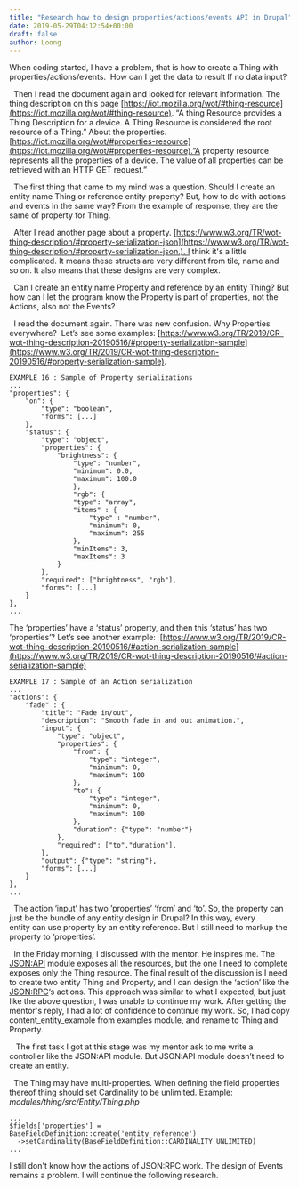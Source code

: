 ```yaml
---
title: "Research how to design properties/actions/events API in Drupal"
date: 2019-05-29T04:12:54+00:00
draft: false 
author: Loong
---
```


[//]: # ( UUID: 98470898-dbea-4b38-ba6e-c564c9636528 )
[//]: # ( Title: Research how to design properties/actions/events API in Drupal )
[//]: # ( Created: 2019-05-29T04:12:54+00:00 )

When coding started, I have a problem, that is how to create a Thing with properties/actions/events.  How can I get the data to result If no data input?

  Then I read the document again and looked for relevant information. The thing description on this page [https://iot.mozilla.org/wot/#thing-resource](https://iot.mozilla.org/wot/#thing-resource). “A thing Resource provides a Thing Description for a device. A Thing Resource is considered the root resource of a Thing.” About the properties. [https://iot.mozilla.org/wot/#properties-resource](https://iot.mozilla.org/wot/#properties-resource).”A property resource represents all the properties of a device. The value of all properties can be retrieved with an HTTP GET request.”

  The first thing that came to my mind was a question. Should I create an entity name Thing or reference entity property? But, how to do with actions and events in the same way? From the example of response, they are the same of property for Thing.

  After I read another page about a property. [https://www.w3.org/TR/wot-thing-description/#property-serialization-json](https://www.w3.org/TR/wot-thing-description/#property-serialization-json.). I think it's a little complicated. It means these structs are very different from tile, name and so on. It also means that these designs are very complex.

  Can I create an entity name Property and reference by an entity Thing? But how can I let the program know the Property is part of properties, not the Actions, also not the Events?

  I read the document again. There was new confusion. Why Properties everywhere?  Let’s see some examples: [https://www.w3.org/TR/2019/CR-wot-thing-description-20190516/#property-serialization-sample](https://www.w3.org/TR/2019/CR-wot-thing-description-20190516/#property-serialization-sample).

```
EXAMPLE 16 : Sample of Property serializations
...
"properties": {
    "on": {
        "type": "boolean",
        "forms": [...]
    },
    "status": {
        "type": "object",
        "properties": {
            "brightness": {
                "type": "number",
                "minimum": 0.0,
                "maximum": 100.0
                },
                "rgb": {
                "type": "array",
                "items" : {
                    "type" : "number",
                    "minimum": 0,
                    "maximum": 255
                },
                "minItems": 3,
                "maxItems": 3
            }
        },
        "required": ["brightness", "rgb"],
        "forms": [...]
    }
},
...

```

The ‘properties’ have a ‘status’ property, and then this ‘status’ has two ‘properties’? Let’s see another example:  [https://www.w3.org/TR/2019/CR-wot-thing-description-20190516/#action-serialization-sample](https://www.w3.org/TR/2019/CR-wot-thing-description-20190516/#action-serialization-sample)

```
EXAMPLE 17 : Sample of an Action serialization
...
"actions": {
    "fade" : {
        "title": "Fade in/out",
        "description": "Smooth fade in and out animation.",
        "input": {
            "type": "object",
            "properties": {
                "from": {
                    "type": "integer",
                    "minimum": 0,
                    "maximum": 100
                },
                "to": {
                    "type": "integer",
                    "minimum": 0,
                    "maximum": 100
                },
                "duration": {"type": "number"}
            },
            "required": ["to","duration"],
        },
        "output": {"type": "string"},
        "forms": [...]
    }
},
...
```

  The action ‘input’ has two ’properties’ ‘from’ and ‘to’. So, the property can just be the bundle of any entity design in Drupal? In this way, every entity can use property by an entity reference. But I still need to markup the property to ‘properties’.

  In the Friday morning, I discussed with the mentor. He inspires me. The [JSON:API](https://www.drupal.org/project/jsonapi) module exposes all the resources, but the one I need to complete exposes only the Thing resource. The final result of the discussion is I need to create two entity Thing and Property, and I can design the ‘action’ like the [JSON:RPC](https://www.drupal.org/project/jsonrpc)‘s actions. This approach was similar to what I expected, but just like the above question, I was unable to continue my work. After getting the mentor's reply, I had a lot of confidence to continue my work. So, I had copy content\_entity\_example from examples module, and rename to Thing and Property.

   The first task I got at this stage was my mentor ask to me write a controller like the JSON:API module. But JSON:API module doesn’t need to create an entity.

  The Thing may have multi-properties. When defining the field properties thereof thing should set Cardinality to be unlimited. Example: _modules/thing/src/Entity/Thing.php_

```
...
$fields['properties'] = BaseFieldDefinition::create('entity_reference')
  ->setCardinality(BaseFieldDefinition::CARDINALITY_UNLIMITED)
...

```

I still don't know how the actions of JSON:RPC work. The design of Events remains a problem. I will continue the following research.